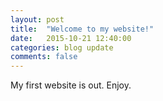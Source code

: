 ```yaml
---
layout: post
title:  "Welcome to my website!"
date:   2015-10-21 12:40:00
categories: blog update
comments: false
---
```

My first website is out. Enjoy.